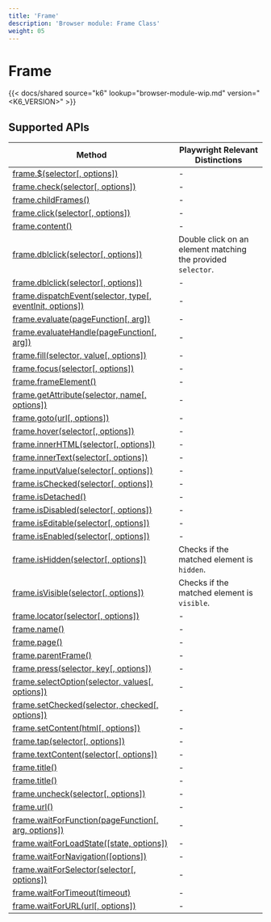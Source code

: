 ```yaml
---
title: 'Frame'
description: 'Browser module: Frame Class'
weight: 05
---
```


# Frame

{{< docs/shared source="k6" lookup="browser-module-wip.md" version="<K6_VERSION>" >}}

## Supported APIs

| Method                                                                                                                                                    | Playwright Relevant Distinctions                             |
| --------------------------------------------------------------------------------------------------------------------------------------------------------- | ------------------------------------------------------------ |
| <a href="https://playwright.dev/docs/api/class-frame#frame-query-selector" target="_blank" >frame.$(selector[, options])</a>                              | -                                                            |
| <a href="https://playwright.dev/docs/api/class-frame#frame-check" target="_blank" >frame.check(selector[, options])</a>                                   | -                                                            |
| <a href="https://playwright.dev/docs/api/class-frame#frame-child-frames" target="_blank" >frame.childFrames()</a>                                         | -                                                            |
| <a href="https://playwright.dev/docs/api/class-frame#frame-click" target="_blank" >frame.click(selector[, options])</a>                                   | -                                                            |
| <a href="https://playwright.dev/docs/api/class-frame#frame-content" target="_blank" >frame.content()</a>                                                  | -                                                            |
| [frame.dblclick(selector[, options])](https://grafana.com/docs/k6/<K6_VERSION>/javascript-api/k6-experimental/browser/frame/dblclick)                     | Double click on an element matching the provided `selector`. |
| <a href="https://playwright.dev/docs/api/class-frame#frame-dblclick" target="_blank" >frame.dblclick(selector[, options])</a>                             | -                                                            |
| <a href="https://playwright.dev/docs/api/class-frame#frame-dispatch-event" target="_blank" >frame.dispatchEvent(selector, type[, eventInit, options])</a> | -                                                            |
| <a href="https://playwright.dev/docs/api/class-frame#frame-evaluate" target="_blank" >frame.evaluate(pageFunction[, arg])</a>                             | -                                                            |
| <a href="https://playwright.dev/docs/api/class-frame#frame-evaluate-handle" target="_blank" >frame.evaluateHandle(pageFunction[, arg])</a>                | -                                                            |
| <a href="https://playwright.dev/docs/api/class-frame#frame-fill" target="_blank" >frame.fill(selector, value[, options])</a>                              | -                                                            |
| <a href="https://playwright.dev/docs/api/class-frame#frame-focus" target="_blank" >frame.focus(selector[, options])</a>                                   | -                                                            |
| <a href="https://playwright.dev/docs/api/class-frame#frame-frame-element" target="_blank" >frame.frameElement()</a>                                       | -                                                            |
| <a href="https://playwright.dev/docs/api/class-frame#frame-get-attribute" target="_blank" >frame.getAttribute(selector, name[, options])</a>              | -                                                            |
| <a href="https://playwright.dev/docs/api/class-frame#frame-goto" target="_blank" >frame.goto(url[, options])</a>                                          | -                                                            |
| <a href="https://playwright.dev/docs/api/class-frame#frame-hover" target="_blank" >frame.hover(selector[, options])</a>                                   | -                                                            |
| <a href="https://playwright.dev/docs/api/class-frame#frame-inner-html" target="_blank" >frame.innerHTML(selector[, options])</a>                          | -                                                            |
| <a href="https://playwright.dev/docs/api/class-frame#frame-inner-text" target="_blank" >frame.innerText(selector[, options])</a>                          | -                                                            |
| <a href="https://playwright.dev/docs/api/class-frame#frame-input-value" target="_blank" >frame.inputValue(selector[, options])</a>                        | -                                                            |
| <a href="https://playwright.dev/docs/api/class-frame#frame-is-checked" target="_blank" >frame.isChecked(selector[, options])</a>                          | -                                                            |
| <a href="https://playwright.dev/docs/api/class-frame#frame-is-detached" target="_blank" >frame.isDetached()</a>                                           | -                                                            |
| <a href="https://playwright.dev/docs/api/class-frame#frame-is-disabled" target="_blank" >frame.isDisabled(selector[, options])</a>                        | -                                                            |
| <a href="https://playwright.dev/docs/api/class-frame#frame-is-editable" target="_blank" >frame.isEditable(selector[, options])</a>                        | -                                                            |
| <a href="https://playwright.dev/docs/api/class-frame#frame-is-enabled" target="_blank" >frame.isEnabled(selector[, options])</a>                          | -                                                            |
| [frame.isHidden(selector[, options])](https://grafana.com/docs/k6/<K6_VERSION>/javascript-api/k6-experimental/browser/frame/ishidden/)                    | Checks if the matched element is `hidden`.                   |
| [frame.isVisible(selector[, options])](https://grafana.com/docs/k6/<K6_VERSION>/javascript-api/k6-experimental/browser/frame/isvisible/)                  | Checks if the matched element is `visible`.                  |
| <a href="https://playwright.dev/docs/api/class-frame#frame-locator" target="_blank" >frame.locator(selector[, options])</a>                               | -                                                            |
| <a href="https://playwright.dev/docs/api/class-frame#frame-name" target="_blank" >frame.name()</a>                                                        | -                                                            |
| <a href="https://playwright.dev/docs/api/class-frame#frame-page" target="_blank" >frame.page()</a>                                                        | -                                                            |
| <a href="https://playwright.dev/docs/api/class-frame#frame-parent-frame" target="_blank" >frame.parentFrame()</a>                                         | -                                                            |
| <a href="https://playwright.dev/docs/api/class-frame#frame-press" target="_blank" >frame.press(selector, key[, options])</a>                              | -                                                            |
| <a href="https://playwright.dev/docs/api/class-frame#frame-select-option" target="_blank" >frame.selectOption(selector, values[, options])</a>            | -                                                            |
| <a href="https://playwright.dev/docs/api/class-frame#frame-set-checked" target="_blank" >frame.setChecked(selector, checked[, options])</a>               | -                                                            |
| <a href="https://playwright.dev/docs/api/class-frame#frame-set-content" target="_blank" >frame.setContent(html[, options])</a>                            | -                                                            |
| <a href="https://playwright.dev/docs/api/class-frame#frame-tap" target="_blank" >frame.tap(selector[, options])</a>                                       | -                                                            |
| <a href="https://playwright.dev/docs/api/class-frame#frame-text-content" target="_blank" >frame.textContent(selector[, options])</a>                      | -                                                            |
| <a href="https://playwright.dev/docs/api/class-frame#frame-title" target="_blank" >frame.title()</a>                                                      | -                                                            |
| <a href="https://playwright.dev/docs/api/class-frame#frame-type" target="_blank" >frame.title()</a>                                                       | -                                                            |
| <a href="https://playwright.dev/docs/api/class-frame#frame-uncheck" target="_blank" >frame.uncheck(selector[, options])</a>                               | -                                                            |
| <a href="https://playwright.dev/docs/api/class-frame#frame-url" target="_blank" >frame.url()</a>                                                          | -                                                            |
| <a href="https://playwright.dev/docs/api/class-frame#frame-wait-for-function" target="_blank" >frame.waitForFunction(pageFunction[, arg, options])</a>    | -                                                            |
| <a href="https://playwright.dev/docs/api/class-frame#frame-wait-for-load-state" target="_blank" >frame.waitForLoadState([state, options])</a>             | -                                                            |
| <a href="https://playwright.dev/docs/api/class-frame#frame-wait-for-navigation" target="_blank" >frame.waitForNavigation([options])</a>                   | -                                                            |
| <a href="https://playwright.dev/docs/api/class-frame#frame-wait-for-selector" target="_blank" >frame.waitForSelector(selector[, options])</a>             | -                                                            |
| <a href="https://playwright.dev/docs/api/class-frame#frame-wait-for-timeout" target="_blank" >frame.waitForTimeout(timeout)</a>                           | -                                                            |
| <a href="https://playwright.dev/docs/api/class-frame#frame-wait-for-url" target="_blank" >frame.waitForURL(url[, options])</a>                            | -                                                            |

